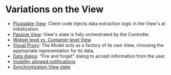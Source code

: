 # Variations on the View

   * [Pluggable View](pluggable_view.md): Client code injects data extraction logic in the View's at initialization.  
   * [Passive View](passive_view.md): View's state is fully orchestrated by the Controller.
   * [Widget level vs. Container level View](18_widget_level_container_level.md)
   * [Visual Proxy](visual_proxy.md): The Model acts as a factory of its own View, choosing the appropriate 
                                      representation for its data.
   * [Data dialog](30_data_dialog.md): "Fire and forget" dialog to accept information from the user.
   * [Visibility allowed notifications](41_visibility_allowed_notifications.md)
   * [Synchronization View state](46_synchronization_view_state.md)
